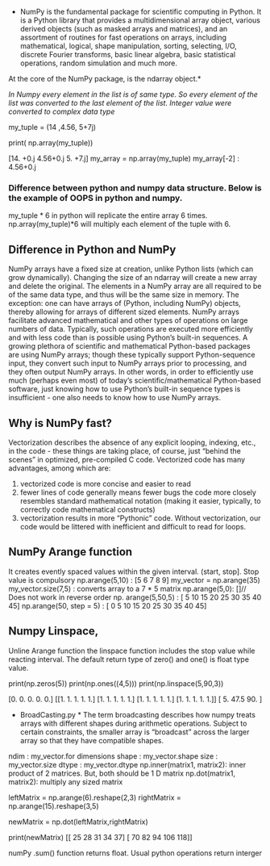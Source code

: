 * NumPy is the fundamental package for scientific computing in Python. It is a Python library that provides a multidimensional array object, various derived objects (such as masked arrays and matrices), and an assortment of routines for fast operations on arrays, including mathematical, logical, shape manipulation, sorting, selecting, I/O, discrete Fourier transforms, basic linear algebra, basic statistical operations, random simulation and much more.

At the core of the NumPy package, is the ndarray object.*

*In Numpy every element in the list is of same type. So every element of the list was converted to the last element of the list. Integer value were converted to complex data type*

my_tuple = (14 ,4.56, 5+7j)

print( np.array(my_tuple))

[14.  +0.j  4.56+0.j  5.  +7.j]
my_array = np.array(my_tuple)
my_array[-2] : 4.56+0.j

### Difference between python and numpy data structure. Below is the example of OOPS in python and numpy. 

my_tuple * 6 in python will replicate the entire array 6 times. 
np.array(my_tuple)*6 will multiply each element of the tuple with 6. 

## Difference in Python and NumPy
NumPy arrays have a fixed size at creation, unlike Python lists (which can grow dynamically). Changing the size of an ndarray will create a new array and delete the original.
The elements in a NumPy array are all required to be of the same data type, and thus will be the same size in memory. The exception: one can have arrays of (Python, including NumPy) objects, thereby allowing for arrays of different sized elements.
NumPy arrays facilitate advanced mathematical and other types of operations on large numbers of data. Typically, such operations are executed more efficiently and with less code than is possible using Python’s built-in sequences.
A growing plethora of scientific and mathematical Python-based packages are using NumPy arrays; though these typically support Python-sequence input, they convert such input to NumPy arrays prior to processing, and they often output NumPy arrays. In other words, in order to efficiently use much (perhaps even most) of today’s scientific/mathematical Python-based software, just knowing how to use Python’s built-in sequence types is insufficient - one also needs to know how to use NumPy arrays.

## Why is NumPy fast?
Vectorization describes the absence of any explicit looping, indexing, etc., in the code - these things are taking place, of course, just “behind the scenes” in optimized, pre-compiled C code. Vectorized code has many advantages, among which are:

1. vectorized code is more concise and easier to read
2. fewer lines of code generally means fewer bugs the code more closely resembles standard mathematical notation (making it easier, typically, to correctly code mathematical constructs)
3. vectorization results in more “Pythonic” code. Without vectorization, our code would be littered with inefficient and difficult to read for loops.

## NumPy Arange function
It creates evently spaced values within the given interval. (start, stop]. Stop value is compulsory 
np.arange(5,10) : [5 6 7 8 9]
my_vector = np.arange(35)
my_vector.size(7,5) : converts array to a 7 * 5 matrix
np.arange(5,0): []// Does not work in reverse order
np. arange(5,50,5) : [ 5 10 15 20 25 30 35 40 45]
np.arange(50, step = 5) : [ 0  5 10 15 20 25 30 35 40 45]

## Numpy Linspace,

Unline Arange function the linspace function includes the stop value while reacting interval. The default return type of zero() and one() is float type value. 

print(np.zeros(5))
print(np.ones((4,5)))
print(np.linspace(5,90,3))

[0. 0. 0. 0. 0.]
[[1. 1. 1. 1. 1.]
 [1. 1. 1. 1. 1.]
 [1. 1. 1. 1. 1.]
 [1. 1. 1. 1. 1.]]
[ 5.  47.5 90. ]

* BroadCasting.py *
The term broadcasting describes how numpy treats arrays with different shapes during arithmetic operations. Subject to certain constraints, the smaller array is “broadcast” across the larger array so that they have compatible shapes.

ndim :  my_vector.for dimensions
shape : my_vector.shape
size :  my_vector.size
dtype : my_vector.dtype
np.inner(matrix1, matrix2): inner product of 2 matrices. But, both should be 1 D matrix
np.dot(matrix1, matrix2): multiply any sized matrix

leftMatrix = np.arange(6).reshape(2,3)
rightMatrix = np.arange(15).reshape(3,5)

newMatrix = np.dot(leftMatrix,rightMatrix)

print(newMatrix)
[[ 25  28  31  34  37]
 [ 70  82  94 106 118]]

 numPy .sum() function returns float. Usual python operations return interger